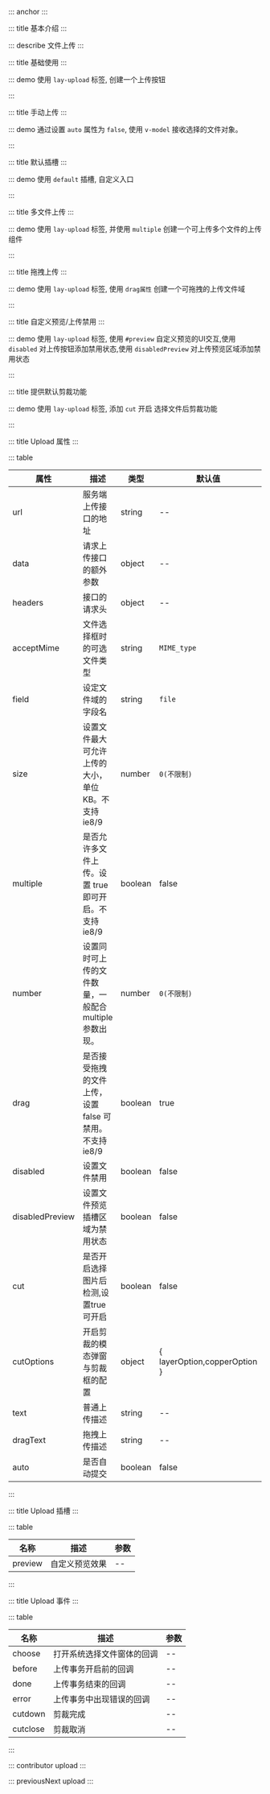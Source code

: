::: anchor
:::

::: title 基本介绍
:::

::: describe 文件上传
:::

::: title 基础使用
:::

::: demo 使用 `lay-upload` 标签, 创建一个上传按钮

<template>
  <lay-upload url="https://www.mocky.io/v2/5cc8019d300000980a055e76" field="file" @done="doneHandle">
    <template #preview>
      <img v-if="data" :src="data.url" style="width: 100px;"/>
    </template>
  </lay-upload>
</template>

<script>
import { ref,reactive } from 'vue'

export default {
  setup() {

    const data = ref();

    const doneHandle = (result) => {
      data.value = JSON.parse(result.data);
      console.log(data.value.url)
    };

    return {
      doneHandle,
      data
    }
  }
}
</script>

:::

::: title 手动上传
:::

::: demo 通过设置 `auto` 属性为 `false`, 使用 `v-model` 接收选择的文件对象。

<template>
  <lay-upload url="https://www.mocky.io/v2/5cc8019d300000980a055e76" v-model="file1" field="file" :auto="false">
    <template #preview>
      {{ file1[0]?.name }}
    </template>
  </lay-upload>
</template>

<script>
import { ref,reactive } from 'vue'

export default {
  setup() {

    const file1 = ref([]);

    return {
      file1
    }
  }
}
</script>

:::

::: title 默认插槽
:::

::: demo 使用 `default` 插槽, 自定义入口

<template>
  <lay-upload @done="getUploadFile" @choose="beginChoose">
    <template v-slot:default="params">
      <lay-button>上传 - 是否禁用 - {{ params.disabled }}</lay-button>
    </template>
    <template #preview>
      <div v-for="(item,index) in picList" :key="`demo1-pic-'${index}`">
        <img :src="item"/>
      </div>
    </template>
  </lay-upload>
</template>

<script>
import { ref,reactive } from 'vue'

export default {
  setup() {
    const picList = ref([]);
    const filetoDataURL=(file,fn)=>{
      const reader = new FileReader();
      reader.onloadend = function(e){
        fn(e.target.result);
      };
      reader.readAsDataURL(file);
    };
    const getUploadFile=(files)=>{
      if(Array.isArray(files)&&files.length>0){
        files.forEach((file,index,array)=>{
          filetoDataURL(file,(res)=>{
            console.log(res);
            picList.value.push(res);
            console.log(picList.value);
          });
        });
      }
    };
    const beginChoose =(e)=>{
      console.log("beginChoose",e);
    };
    return {
      getUploadFile,
      filetoDataURL,
      beginChoose,
      picList
    }
  }
}
</script>

:::

::: title 多文件上传
:::

::: demo 使用 `lay-upload` 标签, 并使用 `multiple` 创建一个可上传多个文件的上传组件

<template>
  <lay-upload :multiple="true"></lay-upload>
</template>

<script>
import { ref } from 'vue'

export default {
  setup() {
    return {
    }
  }
}
</script>

:::

::: title 拖拽上传
:::

::: demo 使用 `lay-upload` 标签, 使用 `drag属性` 创建一个可拖拽的上传文件域

<template>
  <lay-upload :drag="true"></lay-upload>
</template>

<script>
import { ref } from 'vue'

export default {
  setup() {

    return {
    }
  }
}
</script>

:::

::: title 自定义预览/上传禁用
:::

::: demo 使用 `lay-upload` 标签, 使用 `#preview` 自定义预览的UI交互,使用  `disabled` 对上传按钮添加禁用状态,使用  `disabledPreview` 对上传预览区域添加禁用状态

<template>
  <lay-upload @done="getUploadFile2" :disabled="true" :disabledPreview="true">
    <template #preview>
      <div class="easy-wrap">
        <img src="https://chixian.oss-cn-hangzhou.aliyuncs.com/20211023003617_0706a.jpg" style="width:62.9px;height:63.2px"/>
        <img src="https://chixian.oss-cn-hangzhou.aliyuncs.com/20211023003617_0706a.jpg" style="width:62.9px;height:63.2px"/>
        <img src="https://chixian.oss-cn-hangzhou.aliyuncs.com/20211023003617_0706a.jpg" style="width:62.9px;height:63.2px"/>
        <img src="https://chixian.oss-cn-hangzhou.aliyuncs.com/20211023003617_0706a.jpg" style="width:62.9px;height:63.2px"/>
        <img src="https://chixian.oss-cn-hangzhou.aliyuncs.com/20211023003617_0706a.jpg" style="width:62.9px;height:63.2px"/>
      </div>
    </template>
  </lay-upload>
</template>

<script>
import { ref } from 'vue'
export default {
  setup() {
    const getUploadFile2 = (file)=>{
      console.log(file);
    };
    return {
      getUploadFile2
    }
  }
}
</script>

:::

::: title 提供默认剪裁功能

::: demo 使用 `lay-upload` 标签, 添加 `cut` 开启 选择文件后剪裁功能

<template>
  <lay-upload @cutdone="getCutDone" acceptMime="images" @cutcancel="getCutCancel" :cut="true" :multiple="false" @done="getFileDone">
    <template #preview>
      <div class="easy-wrap" v-if="cutUrl">
        <img :src="cutUrl"/>
      </div>
    </template>
  </lay-upload>
</template>

<script>
import { ref } from 'vue'
export default {
  setup() {
    const cutUrl = ref("");
    const getCutDone=(res)=>{
      console.log("getCutDone",res);
      cutUrl.value = res.msg;
    };
    const getCutCancel=(res)=>{
      console.log("getCutCancel",res);
    };
    const getFileDone=(res)=>{
      console.log("getFileDone",res);
    };
    return {
      getCutDone,
      getCutCancel,
      getFileDone,
      cutUrl
    }
  }
}
</script>

:::

::: title Upload 属性
:::

::: table

| 属性        | 描述     | 类型    | 默认值    | 可选值                             |
| ----------- | -------- | ------- | --------- | ---------------------------------- |
| url        | 服务端上传接口的地址     | string  | --        | -- |
| data      | 请求上传接口的额外参数   | object | --   | --                  |
| headers      | 接口的请求头     | object | -- | --                   |
| acceptMime    | 文件选择框时的可选文件类型 | string | `MIME_type`   | `MIME_type` |
| field    | 设定文件域的字段名     | string | `file`   | -- |
| size | 设置文件最大可允许上传的大小，单位 KB。不支持ie8/9 | number  | `0(不限制)`  | -- |
| multiple | 是否允许多文件上传。设置 true即可开启。不支持ie8/9 | boolean  | false  | -- |
| number | 设置同时可上传的文件数量，一般配合 multiple 参数出现。 | number  | `0(不限制)`  | -- |
| drag | 是否接受拖拽的文件上传，设置 false 可禁用。不支持ie8/9 | boolean  | true  | -- |
| disabled | 设置文件禁用 | boolean  | false  | -- |
| disabledPreview | 设置文件预览插槽区域为禁用状态 | boolean  | false  | -- |
| cut | 是否开启选择图片后检测,设置true可开启 | boolean  | false  | -- |
| cutOptions | 开启剪裁的模态弹窗与剪裁框的配置 | object  | { layerOption,copperOption }  | -- |
| text        | 普通上传描述     | string  | --        | -- |
| dragText        | 拖拽上传描述     | string  | --        | -- |
| auto        | 是否自动提交     | boolean  |  false       | -- |

:::

::: title Upload 插槽
:::

::: table

| 名称    | 描述     | 参数 |
| ------- | -------- | ---- |
| preview | 自定义预览效果 | --   |

:::

::: title Upload 事件
:::

::: table

| 名称    | 描述     | 参数 |
| ------- | -------- | ---- |
| choose | 打开系统选择文件窗体的回调 | --   |
| before | 上传事务开启前的回调 | --   |
| done | 上传事务结束的回调 | --   |
| error | 上传事务中出现错误的回调 | --   |
| cutdown | 剪裁完成 | --   |
| cutclose | 剪裁取消 | --   |
:::

::: contributor upload
:::

::: previousNext upload
:::

